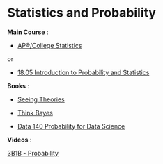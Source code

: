 # Statistics and Probability

**Main Course** : 

- [AP®︎/College Statistics](https://www.khanacademy.org/math/ap-statistics)

or

- [18.05 Introduction to Probability and Statistics](https://openlearninglibrary.mit.edu/courses/course-v1:MITx+18.05r_10+2022_Summer/about)

**Books** :

- [Seeing Theories](https://seeing-theory.brown.edu/index.html#secondPage)

- [Think Bayes](https://allendowney.github.io/ThinkBayes2/index.html#)

- [Data 140 Probability for Data Science](http://prob140.org/textbook/content/README.html)


**Videos** :

[3B1B - Probability](https://www.3blue1brown.com/topics/probability)
